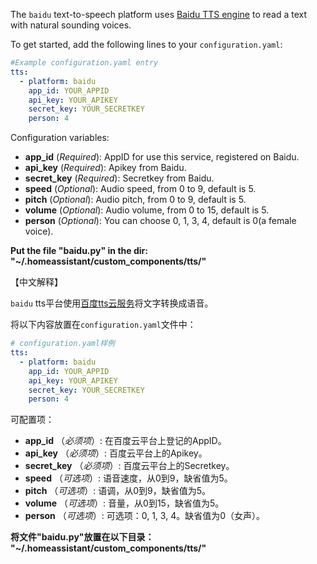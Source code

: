 The `baidu` text-to-speech platform uses [Baidu TTS engine](https://cloud.baidu.com/product/speech/tts) to read a text with natural sounding voices.

To get started, add the following lines to your `configuration.yaml`:

```yaml
#Example configuration.yaml entry
tts:
  - platform: baidu
    app_id: YOUR_APPID
    api_key: YOUR_APIKEY
    secret_key: YOUR_SECRETKEY
    person: 4
```

Configuration variables:

- **app_id** (*Required*): AppID for use this service, registered on Baidu.
- **api_key** (*Required*): Apikey from Baidu.
- **secret_key** (*Required*): Secretkey from Baidu.
- **speed** (*Optional*): Audio speed, from 0 to 9, default is 5.
- **pitch** (*Optional*): Audio pitch, from 0 to 9, default is 5.
- **volume** (*Optional*): Audio volume, from 0 to 15, default is 5.
- **person** (*Optional*): You can choose 0, 1, 3, 4, default is 0(a female voice).

**Put the file "baidu.py" in the dir: "~/.homeassistant/custom_components/tts/"**


【中文解释】

`baidu` tts平台使用[百度tts云服务](https://cloud.baidu.com/product/speech/tts)将文字转换成语音。

将以下内容放置在`configuration.yaml`文件中：
```yaml
# configuration.yaml样例
tts:
  - platform: baidu
    app_id: YOUR_APPID
    api_key: YOUR_APIKEY
    secret_key: YOUR_SECRETKEY
    person: 4
```

可配置项：

- **app_id** （*必须项*）: 在百度云平台上登记的AppID。
- **api_key** （*必须项*）: 百度云平台上的Apikey。
- **secret_key** （*必须项*）: 百度云平台上的Secretkey。
- **speed** （*可选项*）: 语音速度，从0到9，缺省值为5。
- **pitch** （*可选项*）: 语调，从0到9，缺省值为5。
- **volume** （*可选项*）: 音量，从0到15，缺省值为5。
- **person** （*可选项*）: 可选项：0, 1, 3, 4。缺省值为0（女声）。

**将文件"baidu.py"放置在以下目录： "~/.homeassistant/custom_components/tts/"**
